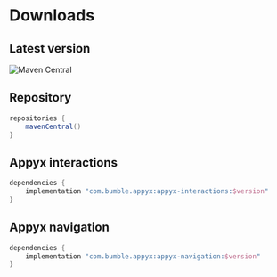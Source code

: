 # Downloads

## Latest version

![Maven Central](https://img.shields.io/maven-central/v/com.bumble.appyx/core)

## Repository

```groovy
repositories {
    mavenCentral()
}
```

## Appyx interactions

```groovy
dependencies {
    implementation "com.bumble.appyx:appyx-interactions:$version"
}
```

## Appyx navigation

```groovy
dependencies {
    implementation "com.bumble.appyx:appyx-navigation:$version"
}
```


